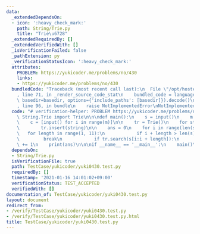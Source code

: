 ```yaml
---
data:
  _extendedDependsOn:
  - icon: ':heavy_check_mark:'
    path: String/Trie.py
    title: "Trie\u6728"
  _extendedRequiredBy: []
  _extendedVerifiedWith: []
  _isVerificationFailed: false
  _pathExtension: py
  _verificationStatusIcon: ':heavy_check_mark:'
  attributes:
    PROBLEM: https://yukicoder.me/problems/no/430
    links:
    - https://yukicoder.me/problems/no/430
  bundledCode: "Traceback (most recent call last):\n  File \"/opt/hostedtoolcache/Python/3.9.2/x64/lib/python3.9/site-packages/onlinejudge_verify/documentation/build.py\"\
    , line 71, in _render_source_code_stat\n    bundled_code = language.bundle(stat.path,\
    \ basedir=basedir, options={'include_paths': [basedir]}).decode()\n  File \"/opt/hostedtoolcache/Python/3.9.2/x64/lib/python3.9/site-packages/onlinejudge_verify/languages/python.py\"\
    , line 96, in bundle\n    raise NotImplementedError\nNotImplementedError\n"
  code: "# verification-helper: PROBLEM https://yukicoder.me/problems/no/430\nfrom\
    \ String.Trie import Trie\n\n\ndef main():\n    s = input()\n    m = int(input())\n\
    \    c = [input() for i in range(m)]\n\n    tr = Trie()\n    for string in c:\n\
    \        tr.insert(string)\n\n    ans = 0\n    for i in range(len(s)):\n     \
    \   for length in range(1, 11):\n            if i + length > len(s):\n       \
    \         break\n            if tr.search(s[i:i + length]):\n                ans\
    \ += 1\n    print(ans)\n\n\nif __name__ == '__main__':\n    main()\n\n"
  dependsOn:
  - String/Trie.py
  isVerificationFile: true
  path: TestCase/yukicoder/yuki0430.test.py
  requiredBy: []
  timestamp: '2021-01-16 14:01:02+09:00'
  verificationStatus: TEST_ACCEPTED
  verifiedWith: []
documentation_of: TestCase/yukicoder/yuki0430.test.py
layout: document
redirect_from:
- /verify/TestCase/yukicoder/yuki0430.test.py
- /verify/TestCase/yukicoder/yuki0430.test.py.html
title: TestCase/yukicoder/yuki0430.test.py
---
```


